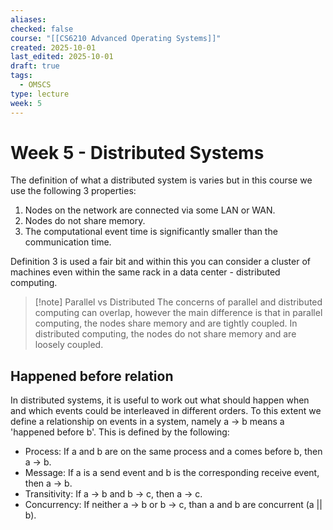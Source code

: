 ```yaml
---
aliases:
checked: false
course: "[[CS6210 Advanced Operating Systems]]"
created: 2025-10-01
last_edited: 2025-10-01
draft: true
tags:
  - OMSCS
type: lecture
week: 5
---
```

# Week 5 - Distributed Systems

The definition of what a distributed system is varies but in this course we use the following 3 properties:

1. Nodes on the network are connected via some LAN or WAN.
2. Nodes do not share memory.
3. The computational event time is significantly smaller than the communication time.

Definition 3 is used a fair bit and within this you can consider a cluster of machines even within the same rack in a data center - distributed computing.

> [!note] Parallel vs Distributed
> The concerns of parallel and distributed computing can overlap, however the main difference is that in parallel computing, the nodes share memory and are tightly coupled. In distributed computing, the nodes do not share memory and are loosely coupled.

## Happened before relation

In distributed systems, it is useful to work out what should happen when and which events could be interleaved in different orders.
To this extent we define a relationship on events in a system, namely a -> b means a 'happened before b'. This is defined by the following:

- Process: If a and b are on the same process and a comes before b, then a -> b.
- Message: If a is a send event and b is the corresponding receive event, then a -> b.
- Transitivity: If a -> b and b -> c, then a -> c.
- Concurrency: If neither a -> b or b -> c, than a and b are concurrent (a || b).
